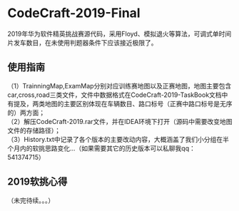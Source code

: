 # CodeCraft-2019-Final
2019年华为软件精英挑战赛源代码，采用Floyd、模拟退火等算法，可调式单时间片发车数目，在未使用判题器条件下应该接近极限了。<br>
## 使用指南
（1）TrainningMap,ExamMap分别对应训练赛地图以及正赛地图，地图主要包含car,cross,road三类文件，文件中数据格式在CodeCraft-2019-TaskBook文档中
     有提及，两类地图的主要区别体现在车辆数目、路口标号（正赛中路口标号是无序的）两方面；<br>
（2）解压CodeCraft-2019.rar文件，并在IDEA环境下打开（源码中需要改变地图文件的存储路径）；<br>
（3）History.txt中记录了各个版本的主要改动内容，大概涵盖了我们小分组在半个月内的软挑思路变化...（如果需要其它的历史版本可以私聊我qq：541374715）<br>
## 2019软挑心得
（未完待续。。。）
